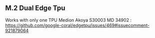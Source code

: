 ## M.2 Dual Edge Tpu

Works with only one TPU 
Medion Akoya S30003 MD 34902 : https://github.com/google-coral/edgetpu/issues/469#issuecomment-921879064
